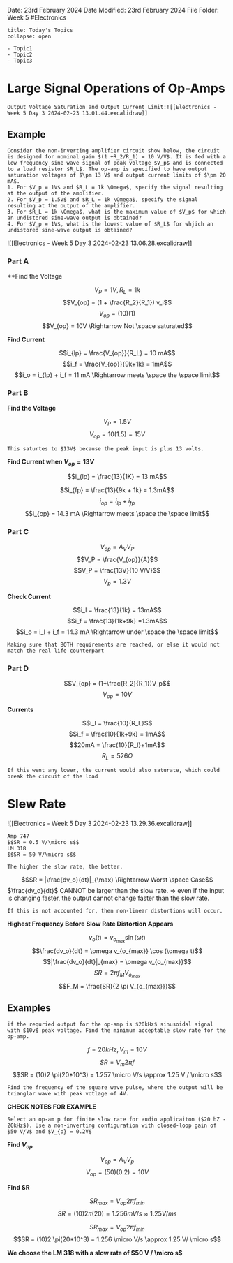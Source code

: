 Date: 23rd February 2024
Date Modified: 23rd February 2024
File Folder: Week 5
#Electronics

```ad-abstract
title: Today's Topics
collapse: open

- Topic1
- Topic2
- Topic3

```

# Large Signal Operations of Op-Amps

```ad-warning
Output Voltage Saturation and Output Current Limit:![[Electronics - Week 5 Day 3 2024-02-23 13.01.44.excalidraw]]

```

## Example

```ad-question
Consider the non-inverting amplifier circuit show below, the circuit is designed for nominal gain $(1 +R_2/R_1) = 10 V/V$. It is fed with a low frequency sine wave signal of peak voltage $V_p$ and is connected to a load resistor $R_L$. The op-amp is specified to have output saturation voltages of $\pm 13 V$ and output current limits of $\pm 20 mA$.
1. For $V_p = 1V$ and $R_L = 1k \Omega$, specify the signal resulting at the output of the amplifier.
2. For $V_p = 1.5V$ and $R_L = 1k \Omega$, specify the signal resulting at the output of the amplifier.
3. For $R_L = 1k \Omega$, what is the maximum value of $V_p$ for which an undistored sine-wave output is obtained?
4. For $V_p = 1V$, what is the lowest value of $R_L$ for whjich an undistored sine-wave output is obtained?
```

![[Electronics - Week 5 Day 3 2024-02-23 13.06.28.excalidraw]]

### Part A

**Find the Voltage

$$V_P = 1V, R_L = 1k$$
$$V_{op} = (1 + \frac{R_2}{R_1}) v_i$$
$$V_{op} =(10)(1)$$
$$V_{op} = 10V \Rightarrow Not \space saturated$$

**Find Current**

$$i_{lp} = \frac{V_{op}}{R_L} = 10 mA$$
$$i_f = \frac{V_{op}}{9k+1k} = 1mA$$
$$i_o = i_{lp} + i_f = 11 mA \Rightarrow meets \space the \space limit$$
### Part B

**Find the Voltage**

$$V_P = 1.5 V$$
$$V_{op} = 10(1.5)=15V$$

```ad-warning
This saturtes to $13V$ because the peak input is plus 13 volts.
```

**Find Current when $V_{op} = 13 V$**

$$i_{lp} = \frac{13}{1K} = 13 mA$$

$$i_{fp} = \frac{13}{9k + 1k} = 1.3mA$$
$$i_{op} = i_{lp} + i_{fp}$$
$$i_{op} = 14.3 mA \Rightarrow meets \space the \space limit$$

### Part C

$$V_{op}=A_VV_P$$
$$V_P = \frac{V_{op}}{A}$$
$$V_P = \frac{13V}{10 V/V}$$
$$V_p = 1.3 V$$

**Check Current**

$$i_l = \frac{13}{1k} = 13mA$$
$$i_f = \frac{13}{1k+9k} =1.3mA$$
$$i_o = i_l + i_f = 14.3 mA \Rightarrow under \space the \space limit$$

```ad-warning
Making sure that BOTH requirements are reached, or else it would not match the real life counterpart
```
### Part D

$$V_{op} = (1+\frac{R_2}{R_1})V_p$$
$$V_{op} = 10V$$

**Currents**

$$i_l = \frac{10}{R_L}$$
$$i_f = \frac{10}{1k+9k} = 1mA$$
$$20mA = \frac{10}{R_l}+1mA$$
$$R_L = 526 \Omega$$

```ad-warning
If this went any lower, the current would also saturate, which could break the circuit of the load
```

# Slew Rate

![[Electronics - Week 5 Day 3 2024-02-23 13.29.36.excalidraw]]

```ad-example
Amp 747
$$SR = 0.5 V/\micro s$$
LM 318
$$SR = 50 V/\micro s$$
```

```ad-note
The higher the slow rate, the better.
```

$$SR = |\frac{dv_o}{dt}|_{\max} \Rightarrow Worst \space Case$$
$\frac{dv_o}{dt}$ CANNOT be larger than the slow rate.
$\Rightarrow$ even if the input is changing faster, the output cannot change faster than the slow rate.

```ad-warning
If this is not accounted for, then non-linear distortions will occur.
```

**Highest Frequency Before Slow Rate Distortion Appears**

$$v_o(t) = v_{o_{max}} \sin(\omega t)$$
$$\frac{dv_o}{dt} = \omega v_{o_{max}} \cos (\omega t)$$
$$|\frac{dv_o}{dt}|_{max} = \omega v_{o_{max}}$$
$$SR = 2 \pi f_M V_{o_{max}}$$
$$F_M = \frac{SR}{2 \pi V_{o_{max}}}$$

## Examples

```ad-question
if the requried output for the op-amp is $20kHz$ sinusoidal signal with $10v$ peak voltage. Find the minimum acceptable slow rate for the op-amp.
```

$$f = 20 k Hz, V_m = 10V$$
$$SR = V_m 2\pi f$$
$$SR = (10)2 \pi(20*10^3) = 1.257 \micro V/s \approx 1.25 V / \micro s$$
```ad-question
Find the frequency of the square wave pulse, where the output will be trianglar wave with peak votlage of 4V.
```

**CHECK NOTES FOR EXAMPLE**

```ad-question
Select an op-am p for finite slow rate for audio applicaiton ($20 hZ - 20kHz$). Use a non-inverting configuration with closed-loop gain of $50 V/V$ and $V_{p} = 0.2V$
```

**Find $V_{op}$**

$$V_{op} = A_V V_p$$
$$V_{op} = (50)(0.2)=10 V$$

**Find SR**

$$SR_{max} = V_{op}2 \pi f_{min}$$
$$SR = (10)2 \pi(20) = 1.256 m V/s \approx 1.25 V/ms$$


$$SR_{max} = V_{op}2 \pi f_{min}$$
$$SR = (10)2 \pi(20*10^3) = 1.256 \micro V/s \approx 1.25 V/ \micro s$$

**We choose the LM 318 with a slow rate of $50 V / \micro s$**
